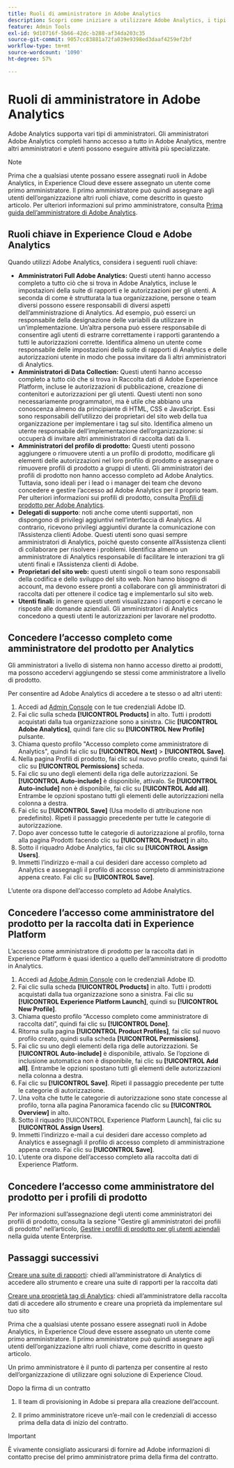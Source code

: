 ```yaml
---
title: Ruoli di amministratore in Adobe Analytics
description: Scopri come iniziare a utilizzare Adobe Analytics, i tipi di ruolo generali e l’accesso all’interfaccia utente.
feature: Admin Tools
exl-id: 9d10716f-5b66-42dc-b288-af34da203c35
source-git-commit: 9057cc83881a72fa039e9398ed3daaf4259ef2bf
workflow-type: tm+mt
source-wordcount: '1090'
ht-degree: 57%

---
```


# Ruoli di amministratore in Adobe Analytics

Adobe Analytics supporta vari tipi di amministratori. Gli amministratori Adobe Analytics completi hanno accesso a tutto in Adobe Analytics, mentre altri amministratori e utenti possono eseguire attività più specializzate.

>[!NOTE]
>
>Prima che a qualsiasi utente possano essere assegnati ruoli in Adobe Analytics, in Experience Cloud deve essere assegnato un utente come primo amministratore. Il primo amministratore può quindi assegnare agli utenti dell’organizzazione altri ruoli chiave, come descritto in questo articolo. Per ulteriori informazioni sul primo amministratore, consulta [Prima guida dell’amministratore di Adobe Analytics](/help/admin/admin-console/first-admin-guide.md).


## Ruoli chiave in Experience Cloud e Adobe Analytics

Quando utilizzi Adobe Analytics, considera i seguenti ruoli chiave:

* **Amministratori Full Adobe Analytics:** Questi utenti hanno accesso completo a tutto ciò che si trova in Adobe Analytics, incluse le impostazioni della suite di rapporti e le autorizzazioni per gli utenti. A seconda di come è strutturata la tua organizzazione, persone o team diversi possono essere responsabili di diversi aspetti dell’amministrazione di Analytics. Ad esempio, può esserci un responsabile della designazione delle variabili da utilizzare in un’implementazione. Un’altra persona può essere responsabile di consentire agli utenti di estrarre correttamente i rapporti garantendo a tutti le autorizzazioni corrette. Identifica almeno un utente come responsabile delle impostazioni della suite di rapporti di Analytics e delle autorizzazioni utente in modo che possa invitare da lì altri amministratori di Analytics.
* **Amministratori di Data Collection:** Questi utenti hanno accesso completo a tutto ciò che si trova in Raccolta dati di Adobe Experience Platform, incluse le autorizzazioni di pubblicazione, creazione di contenitori e autorizzazioni per gli utenti. Questi utenti non sono necessariamente programmatori, ma è utile che abbiano una conoscenza almeno da principiante di HTML, CSS e JavaScript. Essi sono responsabili dell’utilizzo dei proprietari del sito web della tua organizzazione per implementare i tag sul sito. Identifica almeno un utente responsabile dell’implementazione dell’organizzazione: si occuperà di invitare altri amministratori di raccolta dati da lì.
* **Amministratori del profilo di prodotto:** Questi utenti possono aggiungere o rimuovere utenti a un profilo di prodotto, modificare gli elementi delle autorizzazioni nel loro profilo di prodotto e assegnare o rimuovere profili di prodotto a gruppi di utenti. Gli amministratori dei profili di prodotto non hanno accesso completo ad Adobe Analytics. Tuttavia, sono ideali per i lead o i manager dei team che devono concedere e gestire l’accesso ad Adobe Analytics per il proprio team. Per ulteriori informazioni sui profili di prodotto, consulta [Profili di prodotto per Adobe Analytics](/help/admin/admin-console/permissions/product-profile.md).
* **Delegati di supporto**: noti anche come utenti supportati, non dispongono di privilegi aggiuntivi nell’interfaccia di Analytics. Al contrario, ricevono privilegi aggiuntivi durante la comunicazione con l’Assistenza clienti Adobe. Questi utenti sono quasi sempre amministratori di Analytics, poiché questo consente all’Assistenza clienti di collaborare per risolvere i problemi. Identifica almeno un amministratore di Analytics responsabile di facilitare le interazioni tra gli utenti finali e l’Assistenza clienti di Adobe.
* **Proprietari del sito web:** questi utenti singoli o team sono responsabili della codifica e dello sviluppo del sito web. Non hanno bisogno di account, ma devono essere pronti a collaborare con gli amministratori di raccolta dati per ottenere il codice tag e implementarlo sul sito web.
* **Utenti finali:** in genere questi utenti visualizzano i rapporti e cercano le risposte alle domande aziendali. Gli amministratori di Analytics concedono a questi utenti le autorizzazioni per lavorare nel prodotto.

## Concedere l’accesso completo come amministratore del prodotto per Analytics

Gli amministratori a livello di sistema non hanno accesso diretto ai prodotti, ma possono accedervi aggiungendo se stessi come amministratore a livello di prodotto.

Per consentire ad Adobe Analytics di accedere a te stesso o ad altri utenti:

1. Accedi ad [Admin Console](https://adminconsole.adobe.com/) con le tue credenziali Adobe ID.
1. Fai clic sulla scheda **[!UICONTROL Products]** in alto. Tutti i prodotti acquistati dalla tua organizzazione sono a sinistra. Clic **[!UICONTROL Adobe Analytics]**, quindi fare clic su **[!UICONTROL New Profile]** pulsante.
1. Chiama questo profilo &quot;Accesso completo come amministratore di Analytics&quot;, quindi fai clic su **[!UICONTROL Next]** > **[!UICONTROL Save]**.
1. Nella pagina Profili di prodotto, fai clic sul nuovo profilo creato, quindi fai clic su **[!UICONTROL Permissions]** scheda.
1. Fai clic su uno degli elementi della riga delle autorizzazioni. Se **[!UICONTROL Auto-include]** è disponibile, attivalo. Se **[!UICONTROL Auto-include]** non è disponibile, fai clic su **[!UICONTROL Add all]**. Entrambe le opzioni spostano tutti gli elementi delle autorizzazioni nella colonna a destra.
1. Fai clic su **[!UICONTROL Save]** (Usa modello di attribuzione non predefinito).
Ripeti il passaggio precedente per tutte le categorie di autorizzazione.
1. Dopo aver concesso tutte le categorie di autorizzazione al profilo, torna alla pagina Prodotti facendo clic su **[!UICONTROL Product]** in alto.
1. Sotto il riquadro Adobe Analytics, fai clic su **[!UICONTROL Assign Users]**.
1. Immetti l’indirizzo e-mail a cui desideri dare accesso completo ad Analytics e assegnagli il profilo di accesso completo di amministrazione appena creato. Fai clic su **[!UICONTROL Save]**.

L’utente ora dispone dell’accesso completo ad Adobe Analytics.

## Concedere l’accesso come amministratore del prodotto per la raccolta dati in Experience Platform

L’accesso come amministratore di prodotto per la raccolta dati in Experience Platform è quasi identico a quello dell’amministratore di prodotto in Analytics.

1. Accedi ad [Adobe Admin Console](https://adminconsole.adobe.com) con le credenziali Adobe ID.
1. Fai clic sulla scheda **[!UICONTROL Products]** in alto. Tutti i prodotti acquistati dalla tua organizzazione sono a sinistra. Fai clic su **[!UICONTROL Experience Platform Launch]**, quindi su **[!UICONTROL New Profile]**.
1. Chiama questo profilo “Accesso completo come amministratore di raccolta dati”, quindi fai clic su **[!UICONTROL Done]**.
1. Ritorna sulla pagina **[!UICONTROL Product Profiles]**, fai clic sul nuovo profilo creato, quindi sulla scheda **[!UICONTROL Permissions]**.
1. Fai clic su uno degli elementi della riga delle autorizzazioni. Se **[!UICONTROL Auto-include]** è disponibile, attivalo. Se l’opzione di inclusione automatica non è disponibile, fai clic su **[!UICONTROL Add all]**. Entrambe le opzioni spostano tutti gli elementi delle autorizzazioni nella colonna a destra.
1. Fai clic su **[!UICONTROL Save]**. Ripeti il passaggio precedente per tutte le categorie di autorizzazione.
1. Una volta che tutte le categorie di autorizzazione sono state concesse al profilo, torna alla pagina Panoramica facendo clic su **[!UICONTROL Overview]** in alto.
1. Sotto il riquadro [!UICONTROL Experience Platform Launch], fai clic su **[!UICONTROL Assign Users]**.
1. Immetti l’indirizzo e-mail a cui desideri dare accesso completo ad Analytics e assegnagli il profilo di accesso completo di amministrazione appena creato. Fai clic su **[!UICONTROL Save]**.
1. L’utente ora dispone dell’accesso completo alla raccolta dati di Experience Platform.

## Concedere l’accesso come amministratore del prodotto per i profili di prodotto

Per informazioni sull’assegnazione degli utenti come amministratori dei profili di prodotto, consulta la sezione &quot;Gestire gli amministratori dei profili di prodotto&quot; nell’articolo, [Gestire i profili di prodotto per gli utenti aziendali](https://helpx.adobe.com/enterprise/using/manage-product-profiles.html) nella guida utente Enterprise.

## Passaggi successivi

[Creare una suite di rapporti](/help/admin/admin/c-manage-report-suites/c-new-report-suite/t-create-a-report-suite.md): chiedi all’amministratore di Analytics di accedere allo strumento e creare una suite di rapporti per la raccolta dati

[Creare una proprietà tag di Analytics](/help/implement/launch/create-analytics-property.md): chiedi all’amministratore della raccolta dati di accedere allo strumento e creare una proprietà da implementare sul tuo sito

Prima che a qualsiasi utente possano essere assegnati ruoli in Adobe Analytics, in Experience Cloud deve essere assegnato un utente come primo amministratore. Il primo amministratore può quindi assegnare agli utenti dell’organizzazione altri ruoli chiave, come descritto in questo articolo.

Un primo amministratore è il punto di partenza per consentire al resto dell’organizzazione di utilizzare ogni soluzione di Experience Cloud.

Dopo la firma di un contratto

1. Il team di provisioning in Adobe si prepara alla creazione dell’account.

1. Il primo amministratore riceve un’e-mail con le credenziali di accesso prima della data di inizio del contratto.

>[!IMPORTANT]
>
>   È vivamente consigliato assicurarsi di fornire ad Adobe informazioni di contatto precise del primo amministratore prima della firma del contratto.
